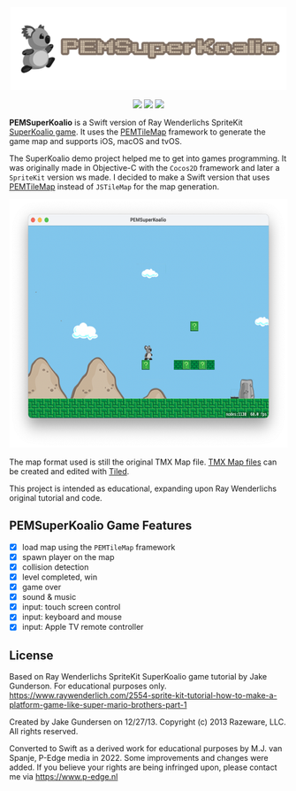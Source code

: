 <p align="center">
<a href="https://github.com/p-edge-media/PEMSuperKoalio"><img src="Doc/logo.png" height="150"/>
<p align="center">
<a href="https://swift.org"><img src="https://img.shields.io/badge/Swift-5-brightgreen.svg"></a>
<a href="https://developer.apple.com/download/more/"><img src="https://img.shields.io/badge/Xcode-orange.svg"></a>
<a href="https://www.apple.com"><img src="https://img.shields.io/badge/platforms-iOS%20%7C%20tvOS%20%7C%20macOS-red.svg"></a>
</p>

**PEMSuperKoalio** is a Swift version of Ray Wenderlichs SpriteKit [SuperKoalio game][superkoalio-url]. It uses the [PEMTileMap][pemtilemap-url] framework to generate the game map and supports iOS, macOS and tvOS.

The SuperKoalio demo project helped me to get into games programming. It was originally made in Objective-C with the `Cocos2D` framework and later a `SpriteKit` version ws made. I decided to make a Swift version that uses [PEMTileMap][pemtilemap-url] instead of `JSTileMap` for the map generation.

<p align="center">
<img src="Doc/screenshot_macos.png" height="450"/>
</p>

The map format used is still the original TMX Map file. [TMX Map files][tmx-map-url] can be created and edited with [Tiled][tiled-url].

This project is intended as educational, expanding upon Ray Wenderlichs original tutorial and code.

## PEMSuperKoalio Game Features
- [X] load map using the `PEMTileMap` framework
- [X] spawn player on the map
- [X] collision detection
- [X] level completed, win
- [X] game over
- [X] sound & music
- [X] input: touch screen control
- [X] input: keyboard and mouse
- [X] input: Apple TV remote controller
  
## License
Based on Ray Wenderlichs SpriteKit SuperKoalio game tutorial by Jake Gunderson.
For educational purposes only.
https://www.raywenderlich.com/2554-sprite-kit-tutorial-how-to-make-a-platform-game-like-super-mario-brothers-part-1

Created by Jake Gundersen on 12/27/13.
Copyright (c) 2013 Razeware, LLC. All rights reserved.

Converted to Swift as a derived work for educational purposes by M.J. van Spanje, P-Edge media in 2022. Some improvements and changes were added. If you believe your rights are being infringed upon, please contact me via https://www.p-edge.nl

[tmx-map-url]:https://doc.mapeditor.org/en/stable/reference/tmx-map-format/#
[tiled-url]:http://www.mapeditor.org
[pemtilemap-url]:https://github.com/hotdogsoup-nl/PEMTileMap
[superkoalio-url]:https://www.raywenderlich.com/2554-sprite-kit-tutorial-how-to-make-a-platform-game-like-super-mario-brothers-part-1
